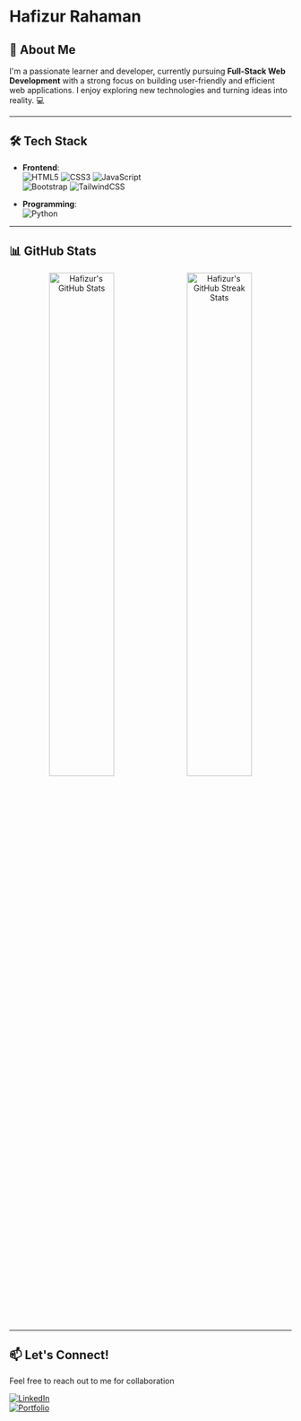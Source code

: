 # Hafizur Rahaman


## 🚀 About Me
I'm a passionate learner and developer, currently pursuing **Full-Stack Web Development** with a strong focus on building user-friendly and efficient web applications. I enjoy exploring new technologies and turning ideas into reality. 💻

---

## 🛠️ Tech Stack
- **Frontend**:  
  ![HTML5](https://img.shields.io/badge/-HTML5-E34F26?logo=html5&logoColor=white&style=flat) 
  ![CSS3](https://img.shields.io/badge/-CSS3-1572B6?logo=css3&logoColor=white&style=flat) 
  ![JavaScript](https://img.shields.io/badge/-JavaScript-F7DF1E?logo=javascript&logoColor=black&style=flat)  
  ![Bootstrap](https://img.shields.io/badge/-Bootstrap-7952B3?logo=bootstrap&logoColor=white&style=flat) 
  ![TailwindCSS](https://img.shields.io/badge/-TailwindCSS-06B6D4?logo=tailwindcss&logoColor=white&style=flat)

- **Programming**:  
  ![Python](https://img.shields.io/badge/-Python-3776AB?logo=python&logoColor=white&style=flat)

---

## 📊 GitHub Stats
<div align="center">
  <img src="https://github-readme-stats.vercel.app/api?username=hafizurrahaman0&show_icons=true&theme=radical" alt="Hafizur's GitHub Stats" width="48%"/>
  <img src="https://github-readme-streak-stats.herokuapp.com/?user=hafizurrahaman0&theme=radical" alt="Hafizur's GitHub Streak Stats" width="48%"/>
</div>

---

## 📫 Let's Connect!
Feel free to reach out to me for collaboration

[![LinkedIn](https://img.shields.io/badge/-LinkedIn-0A66C2?logo=linkedin&logoColor=white&style=flat)](https://www.linkedin.com/in/hafizur-rahaman-b635b433a/)  
[![Portfolio](https://img.shields.io/badge/-Portfolio-000?logo=githubpages&logoColor=white&style=flat)](https://github.com/hafizurrahaman0)
